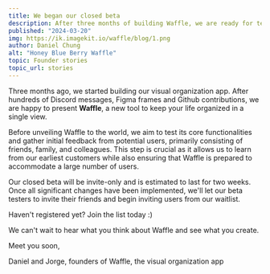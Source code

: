 ```yaml
---
title: We began our closed beta
description: After three months of building Waffle, we are ready for testing by a limited number of closed beta users.
published: "2024-03-20"
img: https://ik.imagekit.io/waffle/blog/1.png
author: Daniel Chung
alt: "Honey Blue Berry Waffle"
topic: Founder stories
topic_url: stories
---
```


Three months ago, we started building our visual organization app. After hundreds of Discord messages, Figma frames and Github contributions, we are happy to present **Waffle**, a new tool to keep your life organized in a single view.

Before unveiling Waffle to the world, we aim to test its core functionalities and gather initial feedback from potential users, primarily consisting of friends, family, and colleagues. This step is crucial as it allows us to learn from our earliest customers while also ensuring that Waffle is prepared to accommodate a large number of users.

Our closed beta will be invite-only and is estimated to last for two weeks. Once all significant changes have been implemented, we'll let our beta testers to invite their friends and begin inviting users from our waitlist.

Haven't registered yet? Join the list today :)

We can't wait to hear what you think about Waffle and see what you create.

Meet you soon,

Daniel and Jorge, founders of Waffle, the visual organization app
